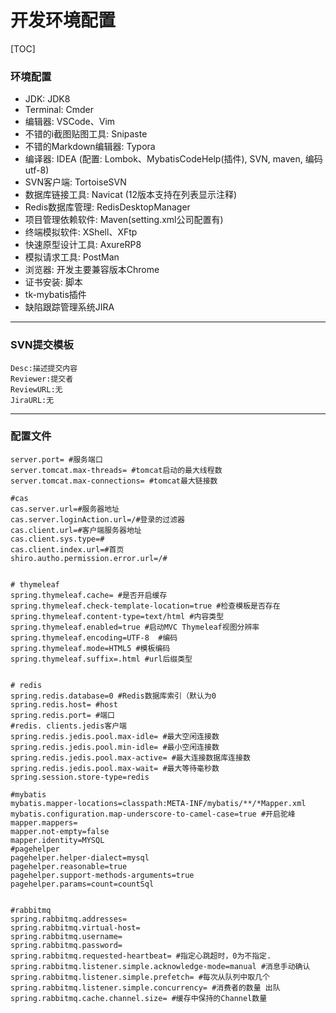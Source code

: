 # 开发环境配置

[TOC]

### 环境配置

- JDK: JDK8
- Terminal: Cmder
- 编辑器: VSCode、Vim
- 不错的i截图贴图工具: Snipaste
- 不错的Markdown编辑器: Typora
- 编译器: IDEA (配置: Lombok、MybatisCodeHelp(插件), SVN, maven, 编码utf-8)
- SVN客户端: TortoiseSVN
- 数据库链接工具: Navicat (12版本支持在列表显示注释)
- Redis数据库管理: RedisDesktopManager
- 项目管理依赖软件: Maven(setting.xml公司配置有)
- 终端模拟软件: XShell、XFtp
- 快速原型设计工具: AxureRP8
- 模拟请求工具: PostMan
- 浏览器: 开发主要兼容版本Chrome
- 证书安装: 脚本
- tk-mybatis插件
- 缺陷跟踪管理系统JIRA

---


### SVN提交模板
```
Desc:描述提交内容
Reviewer:提交者
ReviewURL:无
JiraURL:无
```

---



### 配置文件

```properties
server.port= #服务端口
server.tomcat.max-threads= #tomcat启动的最大线程数
server.tomcat.max-connections= #tomcat最大链接数

#cas
cas.server.url=#服务器地址
cas.server.loginAction.url=/#登录的过滤器
cas.client.url=#客户端服务器地址
cas.client.sys.type=#
cas.client.index.url=#首页
shiro.autho.permission.error.url=/#


# thymeleaf
spring.thymeleaf.cache= #是否开启缓存
spring.thymeleaf.check-template-location=true #检查模板是否存在
spring.thymeleaf.content-type=text/html #内容类型
spring.thymeleaf.enabled=true #启动MVC Thymeleaf视图分辨率
spring.thymeleaf.encoding=UTF-8  #编码
spring.thymeleaf.mode=HTML5 #模板编码
spring.thymeleaf.suffix=.html #url后缀类型


# redis
spring.redis.database=0 #Redis数据库索引（默认为0
spring.redis.host= #host
spring.redis.port= #端口
#redis. clients.jedis客户端
spring.redis.jedis.pool.max-idle= #最大空闲连接数
spring.redis.jedis.pool.min-idle= #最小空闲连接数
spring.redis.jedis.pool.max-active= #最大连接数据库连接数
spring.redis.jedis.pool.max-wait= #最大等待毫秒数
spring.session.store-type=redis

#mybatis
mybatis.mapper-locations=classpath:META-INF/mybatis/**/*Mapper.xml
mybatis.configuration.map-underscore-to-camel-case=true #开启驼峰
mapper.mappers=
mapper.not-empty=false
mapper.identity=MYSQL
#pagehelper
pagehelper.helper-dialect=mysql
pagehelper.reasonable=true
pagehelper.support-methods-arguments=true
pagehelper.params=count=countSql


#rabbitmq
spring.rabbitmq.addresses=
spring.rabbitmq.virtual-host=
spring.rabbitmq.username=
spring.rabbitmq.password=
spring.rabbitmq.requested-heartbeat= #指定心跳超时，0为不指定.
spring.rabbitmq.listener.simple.acknowledge-mode=manual #消息手动确认
spring.rabbitmq.listener.simple.prefetch= #每次从队列中取几个
spring.rabbitmq.listener.simple.concurrency= #消费者的数量 出队
spring.rabbitmq.cache.channel.size= #缓存中保持的Channel数量

```

